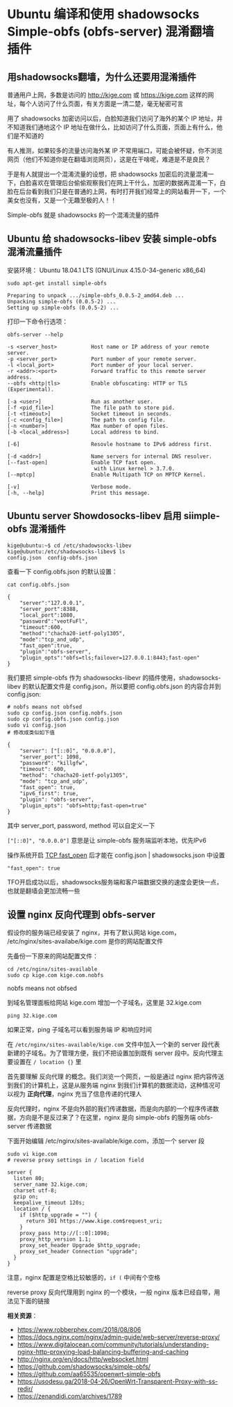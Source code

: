 Ubuntu 编译和使用 shadowsocks Simple-obfs (obfs-server) 混淆翻墙插件
======================================================

用shadowsocks翻墙，为什么还要用混淆插件
-----------------------------------

普通用户上网，多数是访问的 http://kige.com 或 https://kige.com 这样的网址，每个人访问了什么页面，有关方面是一清二楚，毫无秘密可言

用了 shadowsocks 加密访问以后，白脸知道我们访问了海外的某个 IP 地址，并不知道我们通地这个 IP 地址在做什么，比如访问了什么页面，页面上有什么，他们是不知道的

有人推测，如果较多的流量访问海外某 IP 不常用端口，可能会被怀疑，你不浏览网页（他们不知道你是在翻墙浏览网页），这是在干啥呢，难道是不是良民？

于是有人就提出一个混淆流量的设想，把 shadowsocks 加密后的流量混淆一下，白脸喜欢在管理后台偷偷观察我们在网上干什么，加密的数据再混淆一下，白脸在后台看到我们只是在普通的上网，有时打开我们经常上的网站看开一下，一个美女也没有，又是一个无趣至极的人！！

Simple-obfs 就是 shadowsocks 的一个混淆流量的插件

Ubuntu 给 shadowsocks-libev 安装 simple-obfs 混淆流量插件
----------------------------------------------------

安装环境： Ubuntu 18.04.1 LTS (GNU/Linux 4.15.0-34-generic x86_64)

    sudo apt-get install simple-obfs

    Preparing to unpack .../simple-obfs_0.0.5-2_amd64.deb ...
    Unpacking simple-obfs (0.0.5-2) ...
    Setting up simple-obfs (0.0.5-2) ...

打印一下命令行选项：

    obfs-server --help

    -s <server_host>           Host name or IP address of your remote server.
    -p <server_port>           Port number of your remote server.
    -l <local_port>            Port number of your local server.
    -r <addr>:<port>           Forward traffic to this remote server address.
    --obfs <http|tls>          Enable obfuscating: HTTP or TLS (Experimental).

    [-a <user>]                Run as another user.
    [-f <pid_file>]            The file path to store pid.
    [-t <timeout>]             Socket timeout in seconds.
    [-c <config_file>]         The path to config file.
    [-n <number>]              Max number of open files.
    [-b <local_address>]       Local address to bind.

    [-6]                       Resovle hostname to IPv6 address first.

    [-d <addr>]                Name servers for internal DNS resolver.
    [--fast-open]              Enable TCP fast open.
                                with Linux kernel > 3.7.0.
    [--mptcp]                  Enable Multipath TCP on MPTCP Kernel.

    [-v]                       Verbose mode.
    [-h, --help]               Print this message.

Ubuntu server Showdosocks-libev 启用 siimple-obfs 混淆插件
----------------------------

    kige@ubuntu:~$ cd /etc/shadowsocks-libev
    kige@ubuntu:/etc/shadowsocks-libev$ ls
    config.json  config-obfs.json

查看一下 config.obfs.json 的默认设置：

    cat config.obfs.json

    {
        "server":"127.0.0.1",
        "server_port":8388,
        "local_port":1080,
        "password":"veotFuFl",
        "timeout":600,
        "method":"chacha20-ietf-poly1305",
        "mode":"tcp_and_udp",
        "fast_open":true,
        "plugin":"obfs-server",
        "plugin_opts":"obfs=tls;failover=127.0.0.1:8443;fast-open"
    }

我们要把 simple-obfs 作为 shadowsocks-libevr 的插件使用，shadowsocks-libev 的默认配置文件是 config.json，所以要把 config.obfs.json 的内容合并到 config.json:

    # nobfs means not obfsed
    sudo cp config.json config.nobfs.json
    sudo cp config.obfs.json config.json
    sudo vi config.json
    # 修改成类似如下值

    {
        "server": ["[::0]", "0.0.0.0"],
        "server_port": 1098,
        "password": "killgfw",
        "timeout": 600,
        "method": "chacha20-ietf-poly1305",
        "mode": "tcp_and_udp",
        "fast_open": true,
        "ipv6_first": true,
        "plugin": "obfs-server",
        "plugin_opts": "obfs=http;fast-open=true"
    }

其中 server_port, password, method 可以自定义一下

`["[::0]", "0.0.0.0"]` 意思是让 simple-obfs 服务端监听本地，优先IPv6

   操作系统开启 [TCP fast_open](06.01.md) 后才能在 config.json | shadowsocks.json 中设置

    "fast_open": true

TFO开启成功以后，shadowsocks服务端和客户端数据交换的速度会更快一点，也就是翻墙会更加流畅一些

设置 nginx 反向代理到 obfs-server
--------------------------------

假设你的服务端已经安装了 nginx，并有了默认网站 kige.com， /etc/nginx/sites-availabe/kige.com 是你的网站配置文件

先备份一下原来的网站配置文件：

    cd /etc/nginx/sites-available
    sudo cp kige.com kige.com.nobfs

nobfs means not obfsed

到域名管理面板给网站 kige.com 增加一个子域名，这里是 32.kige.com

    ping 32.kige.com

如果正常，ping 子域名可以看到服务端 IP 和响应时间

在 `/etc/nginx/sites-available/kige.com` 文件中加入一个新的 server 段代表新建的子域名。为了管理方便，我们不把设置加到既有 server 段中。反向代理主要设置在 `/ location {}` 里

首先要理解 反向代理 的概念。我们浏览一个网页，一般是通过 nginx 把内容传送到我们的计算机上，这是从服务端 nginx 到我们计算机的数据流动，这种情况可以视为 **正向代理**，nginx 充当了信息传递的代理人

反向代理时，nginx 不是向外部的我们传递数据，而是向内部的一个程序传递数据，方向是不是反过来了？在这里，nginx 是向 simple-obfs 的服务端  obfs-server 传递数据

下面开始编辑 /etc/nginx/sites-available/kige.com，添加一个 server 段

    sudo vi kige.com
    # reverse proxy settings in / location field

    server {
      listen 80;
      server_name 32.kige.com;
      charset utf-8;
      gzip on;
      keepalive_timeout 120s;
      location / {
        if ($http_upgrade = "") {
          return 301 https://www.kige.com$request_uri;
        }
        proxy_pass http://[::0]:1098;
        proxy_http_version 1.1;
        proxy_set_header Upgrade $http_upgrade;
        proxy_set_header Connection "upgrade";
      }
    }

注意，nginx 配置是空格比较敏感的，`if (` 中间有个空格

reverse proxy 反向代理用到 nginx 的一个模块，一般 nginx 版本已经自带，用法见下面的链接

**相关资源**：

- <https://www.robberphex.com/2018/08/806>
- <https://docs.nginx.com/nginx/admin-guide/web-server/reverse-proxy/>
- <https://www.digitalocean.com/community/tutorials/understanding-nginx-http-proxying-load-balancing-buffering-and-caching>
- http://nginx.org/en/docs/http/websocket.html
- <https://github.com/shadowsocks/simple-obfs/>
- <https://github.com/aa65535/openwrt-simple-obfs>
- <https://usodesu.ga/2018-04-26/OpenWrt-Transparent-Proxy-with-ss-redir/>
- <https://zenandidi.com/archives/1789>